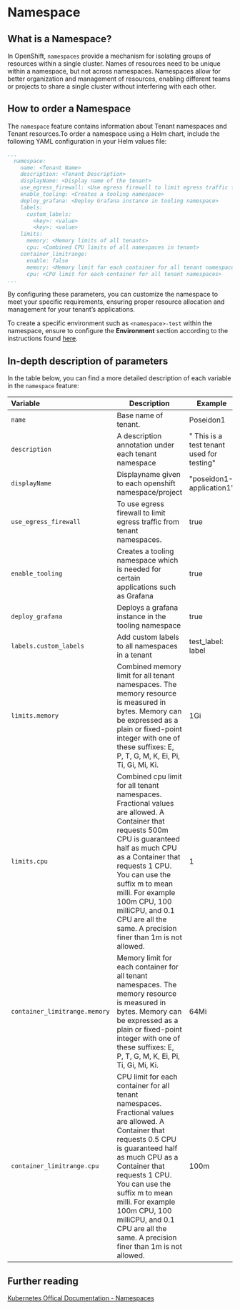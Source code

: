 # Namespace

## What is a Namespace?

In OpenShift, `namespaces` provide a mechanism for isolating groups of resources within a single cluster. Names of resources need to be unique within a namespace, but not across namespaces. Namespaces allow for better organization and management of resources, enabling different teams or projects to share a single cluster without interfering with each other.

## How to order a Namespace

The `namespace` feature contains information about Tenant namespaces and Tenant resources.To order a namespace using a Helm chart, include the following YAML configuration in your Helm values file:

``` yaml
...
  namespace:
    name: <Tenant Name>
    description: <Tenant Description>
    displayName: <Display name of the tenant>
    use_egress_firewall: <Use egress firewall to limit egress traffic from tenant namespaces>
    enable_tooling: <Creates a tooling namespace>
    deploy_grafana: <Deploy Grafana instance in tooling namespace>
    labels:
      custom_labels:
        <key>: <value>
        <key>: <value>
    limits:
      memory: <Memory limits of all tenants>
      cpu: <Combined CPU limits of all namespaces in tenant>
    container_limitrange:
      enable: false
      memory: <Memory limit for each container for all tenant namespaces>
      cpu: <CPU limit for each container for all tenant namespaces>
...
```

By configuring these parameters, you can customize the namespace to meet your specific requirements, ensuring proper resource allocation and management for your tenant’s applications.

To create a specific environment such as `<namespace>-test` within the namespace, ensure to configure the **Environment** section according to the instructions found [here](../Tenant%20features/environments.md).

## In-depth description of parameters

In the table below, you can find a more detailed description of each variable in the `namespace` feature:

| <div style="width:205px">**Variable**</div>           | **Description**                                                                      | **Example**                                | **Type**   |
|:------------------------------|---------------------------------------------------------------------------------------|--------------------------------------------|:------------|
| `name`                         | Base name of tenant.                                                                 | Poseidon1                                  | String     |
| `description`                | A description annotation  under each tenant namespace                                 | " This is a test tenant used for testing" | String     |
| `displayName`                | Displayname given to each openshift namespace/project                                 | "poseidon1-application1"                   | String     |
| `use_egress_firewall`         | To use egress firewall to limit egress traffic from tenant namespaces.                | true                                       | Boolean    |
| `enable_tooling`              | Creates a tooling namespace which is needed for certain applications such as Grafana | true                                       | Boolean    |
| `deploy_grafana`              | Deploys a grafana instance in the tooling namespace                                      | true                                       | Boolean    |
| `labels.custom_labels`              | Add custom labels to all namespaces in a tenant                                      | test_label: label                                       | key: value    |
| `limits.memory`               | Combined memory limit for all tenant namespaces. The memory resource is measured in bytes. Memory can be expressed as a plain or fixed-point integer with one of these suffixes: E, P, T, G, M, K, Ei, Pi, Ti, Gi, Mi, Ki.    | 1Gi                                        | String/Int |
| `limits.cpu`                 | Combined cpu limit for all tenant namespaces. Fractional values are allowed. A Container that requests 500m CPU is guaranteed half as much CPU as a Container that requests 1 CPU. You can use the suffix m to mean milli. For example 100m CPU, 100 milliCPU, and 0.1 CPU are all the same. A precision finer than 1m is not allowed.                                         | 1                                          | String/Int |
| `container_limitrange.memory` | Memory limit for each container for all tenant namespaces.  The memory resource is measured in bytes. Memory can be expressed as a plain or fixed-point integer with one of these suffixes: E, P, T, G, M, K, Ei, Pi, Ti, Gi, Mi, Ki.                            | 64Mi                                       | String/Int |
| `container_limitrange.cpu`     | CPU limit for each container for all tenant namespaces. Fractional values are allowed. A Container that requests 0.5 CPU is guaranteed half as much CPU as a Container that requests 1 CPU. You can use the suffix m to mean milli. For example 100m CPU, 100 milliCPU, and 0.1 CPU are all the same. A precision finer than 1m is not allowed.                                  | 100m                                       | String/Int |


## Further reading
[Kubernetes Offical Documentation - Namespaces](https://kubernetes.io/docs/concepts/overview/working-with-objects/namespaces/)